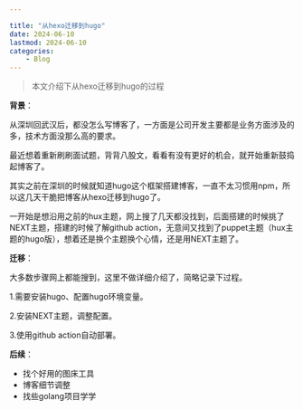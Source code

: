 ```yaml
---

title: "从hexo迁移到hugo"
date: 2024-06-10
lastmod: 2024-06-10
categories:
    - Blog
---
```


>本文介绍下从hexo迁移到hugo的过程

**背景**：

从深圳回武汉后，都没怎么写博客了，一方面是公司开发主要都是业务方面涉及的多，技术方面没那么高的要求。

最近想着重新刷刷面试题，背背八股文，看看有没有更好的机会，就开始重新鼓捣起博客了。

其实之前在深圳的时候就知道hugo这个框架搭建博客，一直不太习惯用npm，所以这几天干脆把博客从hexo迁移到hugo了。

一开始是想沿用之前的hux主题，网上搜了几天都没找到，后面搭建的时候挑了NEXT主题，搭建的时候了解github action，无意间又找到了puppet主题（hux主题的hugo版），想着还是换个主题换个心情，还是用NEXT主题了。


**迁移**：

大多数步骤网上都能搜到，这里不做详细介绍了，简略记录下过程。

1.需要安装hugo、配置hugo环境变量。

2.安装NEXT主题，调整配置。

3.使用github action自动部署。

**后续**：

- 找个好用的图床工具
- 博客细节调整
- 找些golang项目学学

